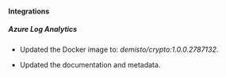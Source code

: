 
#### Integrations

##### Azure Log Analytics
- Updated the Docker image to: *demisto/crypto:1.0.0.2787132*.


- Updated the documentation and metadata. 

